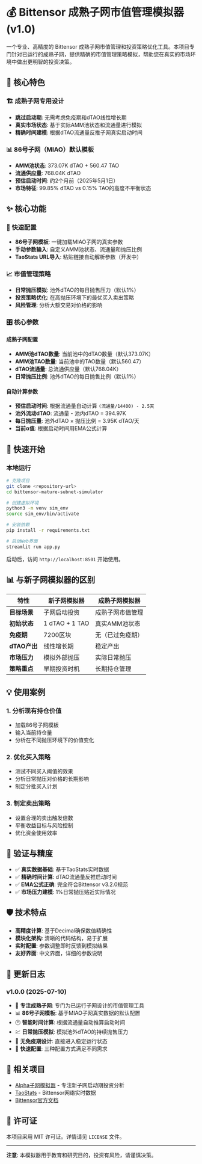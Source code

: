 # 💰 Bittensor 成熟子网市值管理模拟器 (v1.0)

一个专业、高精度的 Bittensor 成熟子网市值管理和投资策略优化工具。本项目专门针对已运行的成熟子网，提供精确的市值管理策略模拟，帮助您在真实的市场环境中做出更明智的投资决策。

## 🎯 核心特色

### 🏗️ 成熟子网专用设计
- **跳过启动期**: 无需考虑免疫期和dTAO线性增长期
- **真实市场状态**: 基于实际AMM池状态和流通量进行模拟
- **精确时间建模**: 根据dTAO流通量反推子网真实启动时间

### 📊 86号子网（MIAO）默认模板
- **AMM池状态**: 373.07K dTAO + 560.47 TAO
- **流通供应量**: 768.04K dTAO
- **预估启动时间**: 约2个月前（2025年5月1日）
- **市场特征**: 99.85% dTAO vs 0.15% TAO的高度不平衡状态

## ✨ 核心功能

### 🚀 快速配置
- **86号子网模板**: 一键加载MIAO子网的真实参数
- **手动参数输入**: 自定义AMM池状态、流通量和抛压比例
- **TaoStats URL导入**: 粘贴链接自动解析参数（开发中）

### 📈 市值管理策略
- **日常抛压模拟**: 池外dTAO的每日抛售压力（默认1%）
- **投资策略优化**: 在高抛压环境下的最优买入卖出策略
- **风险管理**: 分析大额交易对价格的影响

### 🎛️ 核心参数

#### 成熟子网配置
- **AMM池dTAO数量**: 当前池中的dTAO数量（默认373.07K）
- **AMM池TAO数量**: 当前池中的TAO数量（默认560.47）
- **dTAO流通量**: 总流通供应量（默认768.04K）
- **日常抛压比例**: 池外dTAO的每日抛售比例（默认1%）

#### 自动计算参数
- **预估启动时间**: 根据流通量自动计算 `(流通量/14400) - 2.5天`
- **池外流动dTAO**: 流通量 - 池内dTAO = 394.97K
- **每日抛压量**: 池外dTAO × 抛压比例 = 3.95K dTAO/天
- **当前α值**: 根据启动时间用EMA公式计算

## 🚀 快速开始

### 本地运行

```bash
# 克隆项目
git clone <repository-url>
cd bittensor-mature-subnet-simulator

# 创建虚拟环境
python3 -m venv sim_env
source sim_env/bin/activate

# 安装依赖
pip install -r requirements.txt

# 启动Web界面
streamlit run app.py
```

启动后，访问 `http://localhost:8501` 开始使用。

## 📊 与新子网模拟器的区别

| 特性 | 新子网模拟器 | 成熟子网模拟器 |
|------|-------------|----------------|
| **目标场景** | 子网启动投资 | 成熟子网市值管理 |
| **初始状态** | 1 dTAO + 1 TAO | 真实AMM池状态 |
| **免疫期** | 7200区块 | 无（已过免疫期）|
| **dTAO产出** | 线性增长期 | 稳定产出 |
| **市场压力** | 模拟外部抛压 | 实际日常抛压 |
| **策略重点** | 早期投资时机 | 长期持仓管理 |

## 💡 使用案例

### 1. 分析现有持仓价值
- 加载86号子网模板
- 输入当前持仓量
- 分析在不同抛压环境下的价值变化

### 2. 优化买入策略
- 测试不同买入阈值的效果
- 分析日常抛压对价格的长期影响
- 制定分批买入计划

### 3. 制定卖出策略
- 设置合理的卖出触发倍数
- 平衡收益目标与风险控制
- 优化资金使用效率

## 🔬 验证与精度

- ✅ **真实数据基础**: 基于TaoStats实时数据
- ✅ **精确时间计算**: dTAO流通量反推启动时间
- ✅ **EMA公式正确**: 完全符合Bittensor v3.2.0规范
- ✅ **市场压力建模**: 1%日常抛压贴近实际情况

## 🛡️ 技术特点

- **高精度计算**: 基于Decimal确保数值精确性
- **模块化架构**: 清晰的代码结构，易于扩展
- **实时配置**: 参数调整即时反馈到模拟结果
- **友好界面**: 中文界面，详细的参数说明

## 📝 更新日志

### v1.0.0 (2025-07-10)
- 🎯 **专注成熟子网**: 专门为已运行子网设计的市值管理工具
- 📊 **86号子网模板**: 基于MIAO子网真实数据的默认配置
- 🕐 **智能时间计算**: 根据流通量自动推算启动时间
- 💹 **日常抛压模拟**: 模拟池外dTAO的持续抛售压力
- 🔧 **无免疫期设计**: 直接进入稳定运行状态
- 🚀 **快速配置**: 三种配置方式满足不同需求

## 🔗 相关项目

- [Alpha子网模拟器](../bittensor-alpha-simulator) - 专注新子网启动期投资分析
- [TaoStats](https://taostats.io/) - Bittensor网络实时数据
- [Bittensor官方文档](https://docs.bittensor.com/)

## 📄 许可证

本项目采用 MIT 许可证。详情请见 `LICENSE` 文件。

---

**注意**: 本模拟器用于教育和研究目的，投资有风险，请谨慎决策。